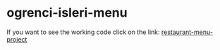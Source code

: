 # ogrenci-isleri-menu
If you want to see the working code click on the link:
[restaurant-menu-project](https://restaurant-menu-project.vercel.app/)
